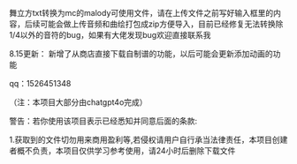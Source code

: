 舞立方txt转换为mc的malody可使用文件，请在上传文件之前写好输入框里的内容，后续可能会做上传音频和曲绘打包成zip方便导入，目前已经修复无法转换除1/4以外的音符的bug，如果有大佬发现bug欢迎直接联系我

8.15更新：
新增了从商店直接下载自制谱的功能，以后可能会更新添加动画的功能

qq：1526451348

（注：本项目大部分由chatgpt4o完成）

警告：若你使用该项目表示已经悉知并同意后面的条款:

1.获取到的文件切勿用来商用盈利等,若侵权请用户自行承当法律责任，本项目创建者概不负责，本项目仅供学习参考使用，请24小时后删除下载文件
